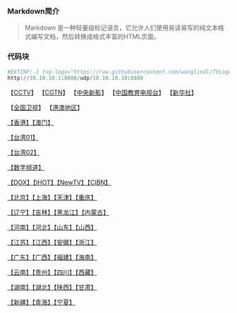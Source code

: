### Markdown简介

> Markdown 是一种轻量级标记语言，它允许人们使用易读易写的纯文本格式编写文档，然后转换成格式丰富的HTML页面。

### 代码块
``` python
#EXTINF:-1 tvg-logo="https://raw.githubusercontent.com/wanglindl/TVLogo/main/CCTV1.png" tvg-id="1" tvg-name="CCTV1" group-title="央视高清",CCTV-1综合
http://10.10.10.1:8888/udp/10.10.10.10:8888
```





【[CCTV](https://github.com/wanglindl/TVLogo/blob/main/md/01.md)】  【[CGTN](https://github.com/wanglindl/TVLogo/blob/main/md/02.md)】  【[中央新影](https://github.com/wanglindl/TVLogo/blob/main/md/03.md)】  【[中国教育电视台](https://github.com/wanglindl/TVLogo/blob/main/md/04.md)】  【[新华社](https://github.com/wanglindl/TVLogo/blob/main/md/05.md)】

【[全国卫视](https://github.com/wanglindl/TVLogo/blob/main/md/06.md)】  【[港澳地区](https://github.com/wanglindl/TVLogo/blob/main/md/07.md)】

[【香港】【澳门】](https://github.com/wanglindl/TVLogo/blob/main/01.md)

[【台湾01】](https://github.com/wanglindl/TVLogo/blob/main/01.md)

[【台湾02】](https://github.com/wanglindl/TVLogo/blob/main/01.md)

[【数字频道】](https://github.com/wanglindl/TVLogo/blob/main/01.md)

[【DOX】【iHOT】【NewTV】【CIBN】](https://github.com/wanglindl/TVLogo/blob/main/01.md)

[【北京】【上海】【天津】【重庆】](https://github.com/wanglindl/TVLogo/blob/main/01.md)

[【辽宁】【吉林】【黑龙江】【内蒙古】](https://github.com/wanglindl/TVLogo/blob/main/01.md)

[【河南】【河北】【山东】【山西】](https://github.com/wanglindl/TVLogo/blob/main/01.md)

[【江苏】【江西】【安徽】【浙江】](https://github.com/wanglindl/TVLogo/blob/main/01.md)

[【广东】【广西】【福建】【海南】](https://github.com/wanglindl/TVLogo/blob/main/01.md)

[【云南】【贵州】【四川】【西藏】](https://github.com/wanglindl/TVLogo/blob/main/01.md)

[【湖南】【湖北】【陕西】【甘肃】](https://github.com/wanglindl/TVLogo/blob/main/01.md)

[【新疆】【青海】【宁夏】](https://github.com/wanglindl/TVLogo/blob/main/01.md)
